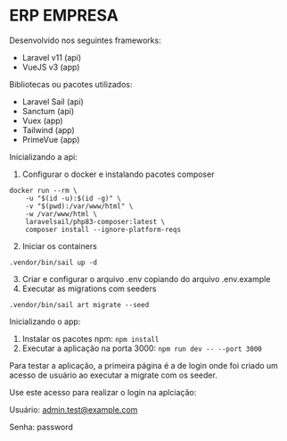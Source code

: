 # ERP EMPRESA

Desenvolvido nos seguintes frameworks:

- Laravel v11 (api)
- VueJS v3 (app)

Bibliotecas ou pacotes utilizados:

- Laravel Sail (api)
- Sanctum (api)
- Vuex (app)
- Tailwind (app)
- PrimeVue (app)

Inicializando a api:

1) Configurar o docker e instalando pacotes composer
```
docker run --rm \
    -u "$(id -u):$(id -g)" \
    -v "$(pwd):/var/www/html" \
    -w /var/www/html \
    laravelsail/php83-composer:latest \
    composer install --ignore-platform-reqs
```
2) Iniciar os containers
```
.vendor/bin/sail up -d
```
3) Criar e configurar o arquivo .env copiando do arquivo .env.example
4) Executar as migrations com seeders
```
.vendor/bin/sail art migrate --seed
```

Inicializando o app:

1) Instalar os pacotes npm: `npm install`
2) Executar a aplicação na porta 3000: `npm run dev -- --port 3000`

Para testar a aplicação, a primeira página é a de login onde foi criado um acesso de usuário ao executar a migrate com os seeder.

Use este acesso para realizar o login na aplciação:

Usuário: admin.test@example.com

Senha: password
